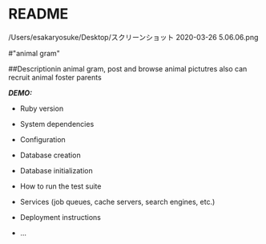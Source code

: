 # README
/Users/esakaryosuke/Desktop/スクリーンショット 2020-03-26 5.06.06.png

#"animal gram"  

##Descriptionin 
animal gram, post and browse animal pictutres 
also can recruit animal foster parents

***DEMO:***
* Ruby version

* System dependencies

* Configuration

* Database creation

* Database initialization

* How to run the test suite

* Services (job queues, cache servers, search engines, etc.)

* Deployment instructions

* ...
